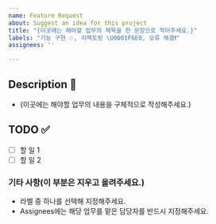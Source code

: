 ```yaml
---
name: Feature Request
about: Suggest an idea for this project
title: "{이곳에는 해야할 업무의 제목을 한 문장으로 적어주세요.}"
labels: "기능 구현 ✨, 리팩토링 \U0001F6E0️, 오류 해결❗️"
assignees: ''

---
```


## Description 📝
* {이곳에는 해야할 업무의 내용을 구체적으로 작성해주세요.}

## TODO ✅
- [ ] 할 일 1
- [ ] 할 일 2

### 기타 사항(이 부분은 지우고 올려주세요.)
* 라벨 중 하나를 선택해 지정해주세요.
* Assignees에는 해당 업무를 맡은 담당자를 반드시 지정해주세요.